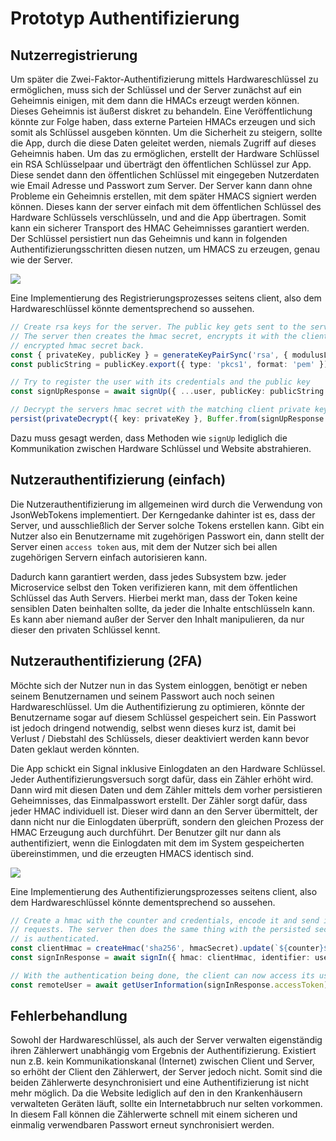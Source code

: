 # Prototyp Authentifizierung

## Nutzerregistrierung

Um später die Zwei-Faktor-Authentifizierung mittels Hardwareschlüssel zu ermöglichen, muss sich der Schlüssel und der Server zunächst auf ein Geheimnis einigen, mit dem dann die HMACs erzeugt werden können. Dieses Geheimnis ist äußerst diskret zu behandeln. Eine Veröffentlichung könnte zur Folge haben, dass externe Parteien HMACs erzeugen und sich somit als Schlüssel ausgeben könnten. Um die Sicherheit zu steigern, sollte die App, durch die diese Daten geleitet werden, niemals Zugriff auf dieses Geheimnis haben. Um das zu ermöglichen, erstellt der Hardware Schlüssel ein RSA Schlüsselpaar und überträgt den öffentlichen Schlüssel zur App. Diese sendet dann den öffentlichen Schlüssel mit eingegeben Nutzerdaten wie Email Adresse und Passwort zum Server. Der Server kann dann ohne Probleme ein Geheimnis erstellen, mit dem später HMACS signiert werden können. Dieses kann der server einfach mit dem öffentlichen Schlüssel des Hardware Schlüssels verschlüsseln, und and die App übertragen. Somit kann ein sicherer Transport des HMAC Geheimnisses garantiert werden. Der Schlüssel persistiert nun das Geheimnis und kann in folgenden Authentifizierungsschritten diesen nutzen, um HMACS zu erzeugen, genau wie der Server.

[![](https://mermaid.ink/img/pako:eNqNkstuwyAQRX9lxLbpD7CI1KqLSl12y2YC0xi5YDqAIivKv3cc26lRHyoLxOOeeVw4Kzs4Ulpl-qgULT15PDIGE0HGM7I7IRO80Hi_399t9xqOFImxEHBGKENPERJ6_hl9SElDYYz5jRhSPbx7Cz2NMMvlelI9opUwTkOWGWoWqcOCcPKl20Azs4gbzjJdK8LohgBdQCuh5LD8jji5H1NZdP9PlYizzzcO14J9vNZ8wEzf4NaFr_4mWNzf1NHY0vp-4xeCXMP8_Whrt1PGtYONTWqnAnFA7-RPnKeARpWOAhmlZemQe6NMvIgOaxlex2iVLlxpp2qSVtb_Mx9ePgE-A8-x?type=png)](https://mermaid.live/edit#pako:eNqNkstuwyAQRX9lxLbpD7CI1KqLSl12y2YC0xi5YDqAIivKv3cc26lRHyoLxOOeeVw4Kzs4Ulpl-qgULT15PDIGE0HGM7I7IRO80Hi_399t9xqOFImxEHBGKENPERJ6_hl9SElDYYz5jRhSPbx7Cz2NMMvlelI9opUwTkOWGWoWqcOCcPKl20Azs4gbzjJdK8LohgBdQCuh5LD8jji5H1NZdP9PlYizzzcO14J9vNZ8wEzf4NaFr_4mWNzf1NHY0vp-4xeCXMP8_Whrt1PGtYONTWqnAnFA7-RPnKeARpWOAhmlZemQe6NMvIgOaxlex2iVLlxpp2qSVtb_Mx9ePgE-A8-x)

Eine Implementierung des Registrierungsprozesses seitens client, also dem Hardwareschlüssel könnte dementsprechend so aussehen.

```typescript
// Create rsa keys for the server. The public key gets sent to the server in the sign up process.
// The server then creates the hmac secret, encrypts it with the clients public key and sends the
// encrypted hmac secret back.
const { privateKey, publicKey } = generateKeyPairSync('rsa', { modulusLength: 2048 });
const publicString = publicKey.export({ type: 'pkcs1', format: 'pem' }).toString();

// Try to register the user with its credentials and the public key
const signUpResponse = await signUp({ ...user, publicKey: publicString });

// Decrypt the servers hmac secret with the matching client private key and persist it
persist(privateDecrypt({ key: privateKey }, Buffer.from(signUpResponse.hmacSecret, 'base64')).toString());
```

Dazu muss gesagt werden, dass Methoden wie `signUp` lediglich die Kommunikation zwischen Hardware Schlüssel und Website abstrahieren.

## Nutzerauthentifizierung (einfach)

Die Nutzerauthentifizierung im allgemeinen wird durch die Verwendung von JsonWebTokens implementiert. Der Kerngedanke dahinter ist es, dass der Server, und ausschließlich der Server solche Tokens erstellen kann. Gibt ein Nutzer also ein Benutzername mit zugehörigen Passwort ein, dann stellt der Server einen `access token` aus, mit dem der Nutzer sich bei allen zugehörigen Servern einfach autorisieren kann.

Dadurch kann garantiert werden, dass jedes Subsystem bzw. jeder Microservice selbst den Token verifizieren kann, mit dem öffentlichen Schlüssel das Auth Servers. Hierbei merkt man, dass der Token keine sensiblen Daten beinhalten sollte, da jeder die Inhalte entschlüsseln kann. Es kann aber niemand außer der Server den Inhalt manipulieren, da nur dieser den privaten Schlüssel kennt.

## Nutzerauthentifizierung (2FA)

Möchte sich der Nutzer nun in das System einloggen, benötigt er neben seinem Benutzernamen und seinem Passwort auch noch seinen Hardwareschlüssel. Um die Authentifizierung zu optimieren, könnte der Benutzername sogar auf diesem Schlüssel gespeichert sein. Ein Passwort ist jedoch dringend notwendig, selbst wenn dieses kurz ist, damit bei Verlust / Diebstahl des Schlüssels, dieser deaktiviert werden kann bevor Daten geklaut werden könnten.

Die App schickt ein Signal inklusive Einlogdaten an den Hardware Schlüssel. Jeder Authentifizierungsversuch sorgt dafür, dass ein Zähler erhöht wird. Dann wird mit diesen Daten und dem Zähler mittels dem vorher persistieren Geheimnisses, das Einmalpasswort erstellt. Der Zähler sorgt dafür, dass jeder HMAC individuell ist. Dieser wird dann an den Server übermittelt, der dann nicht nur die Einlogdaten überprüft, sondern den gleichen Prozess der HMAC Erzeugung auch durchführt. Der Benutzer gilt nur dann als authentifiziert, wenn die Einlogdaten mit dem im System gespeicherten übereinstimmen, und die erzeugten HMACS identisch sind. 

[![](https://mermaid.ink/img/pako:eNqVkjFrwzAQhf_KobUu3T0EWjoUOnb1ckhnWyQ6uScpwYT8957TFNvEhVaDkcz7nvSedDY2OjK1SfRZiC29euwEQ8Og43kYHne7hzcUd0IheKexhizIqSWBkvRjhRxx9nhI38xSfA97ViAoADYWziR_gTpiEswEfUALJ5_7H7pa7g-txACJ9FfettU8i_NPbqucL2j3xK5WD3YrZ9T1LL_pVsgvwbakRxLfjvfNbWnn6Py_6FtmNoZhasMe_HTQuU29yOOqkAV97exaCIlEgUApYUegU7RWF09CrVDqIUdlNIupTCAJ6J2-q_Nk2JjcazmNqXXqUPaNafiiOiw5foxsTZ2lUGXK4DTs7Q2autVodPkCwKDpHA?type=png)](https://mermaid.live/edit#pako:eNqVkjFrwzAQhf_KobUu3T0EWjoUOnb1ckhnWyQ6uScpwYT8957TFNvEhVaDkcz7nvSedDY2OjK1SfRZiC29euwEQ8Og43kYHne7hzcUd0IheKexhizIqSWBkvRjhRxx9nhI38xSfA97ViAoADYWziR_gTpiEswEfUALJ5_7H7pa7g-txACJ9FfettU8i_NPbqucL2j3xK5WD3YrZ9T1LL_pVsgvwbakRxLfjvfNbWnn6Py_6FtmNoZhasMe_HTQuU29yOOqkAV97exaCIlEgUApYUegU7RWF09CrVDqIUdlNIupTCAJ6J2-q_Nk2JjcazmNqXXqUPaNafiiOiw5foxsTZ2lUGXK4DTs7Q2autVodPkCwKDpHA)

Eine Implementierung des Authentifizierungsprozesses seitens client, also dem Hardwareschlüssel könnte dementsprechend so aussehen.

```typescript
// Create a hmac with the counter and credentials, encode it and send it to the server for every sign in
// requests. The server then does the same thing with the persisted secret. If the hmacs match, the client
// is authenticated.
const clientHmac = createHmac('sha256', hmacSecret).update(`${counter}${user.email}${user.password}`).digest('hex');
const signInResponse = await signIn({ hmac: clientHmac, identifier: user.email, password: user.password });

// With the authentication being done, the client can now access its user information.
const remoteUser = await getUserInformation(signInResponse.accessToken);
```

## Fehlerbehandlung

Sowohl der Hardwareschlüssel, als auch der Server verwalten eigenständig ihren Zählerwert unabhängig vom Ergebnis der Authentifizierung. Existiert nun z.B. kein Kommunikationskanal (Internet) zwischen Client und Server, so erhöht der Client den Zählerwert, der Server jedoch nicht. Somit sind die beiden Zählerwerte desynchronisiert und eine Authentifizierung ist nicht mehr möglich. Da die Website lediglich auf den in den Krankenhäusern verwalteten Geräten läuft, sollte ein Internetabbruch nur selten vorkommen. In diesem Fall können die Zählerwerte schnell mit einem sicheren und einmalig verwendbaren Passwort erneut synchronisiert werden.
